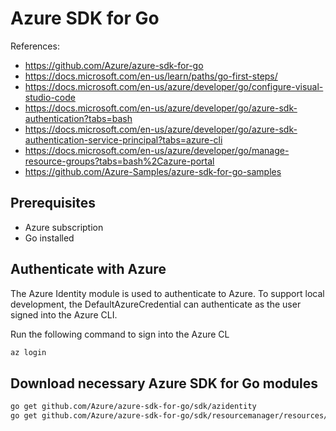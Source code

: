 # Azure SDK for Go

References:

* <https://github.com/Azure/azure-sdk-for-go>
* <https://docs.microsoft.com/en-us/learn/paths/go-first-steps/>
* <https://docs.microsoft.com/en-us/azure/developer/go/configure-visual-studio-code>
* <https://docs.microsoft.com/en-us/azure/developer/go/azure-sdk-authentication?tabs=bash>
* <https://docs.microsoft.com/en-us/azure/developer/go/azure-sdk-authentication-service-principal?tabs=azure-cli>
* <https://docs.microsoft.com/en-us/azure/developer/go/manage-resource-groups?tabs=bash%2Cazure-portal>
* <https://github.com/Azure-Samples/azure-sdk-for-go-samples>

## Prerequisites

* Azure subscription
* Go installed

## Authenticate with Azure

The Azure Identity module is used to authenticate to Azure. To support local development, the DefaultAzureCredential can authenticate as the user signed into the Azure CLI.

Run the following command to sign into the Azure CL

```sh
az login
```

## Download necessary Azure SDK for Go modules

```sh
go get github.com/Azure/azure-sdk-for-go/sdk/azidentity
go get github.com/Azure/azure-sdk-for-go/sdk/resourcemanager/resources/armsubscriptions
```
